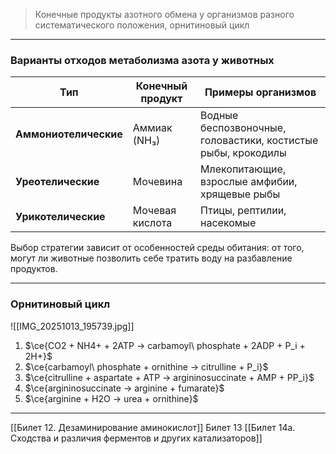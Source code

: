 
> Конечные продукты азотного обмена у организмов разного систематического положения, орнитиновый цикл

---
### Варианты отходов метаболизма азота у животных

| Тип                   | Конечный продукт | Примеры организмов                                            |
| --------------------- | ---------------- | ------------------------------------------------------------- |
| **Аммониотелические** | Аммиак (NH₃)     | Водные беспозвоночные, головастики, костистые рыбы, крокодилы |
| **Уреотелические**    | Мочевина         | Млекопитающие, взрослые амфибии, хрящевые рыбы                |
| **Урикотелические**   | Мочевая кислота  | Птицы, рептилии, насекомые                                    |
Выбор стратегии зависит от особенностей среды обитания: от того, могут ли животные позволить себе тратить воду на разбавление продуктов.

---

### Орнитиновый цикл

![[IMG_20251013_195739.jpg]]

1. $\ce{CO2 + NH4+ + 2ATP -> carbamoyl\ phosphate + 2ADP + P_i + 2H+}$
2. $\ce{carbamoyl\ phosphate + ornithine -> citrulline + P_i}$
3. $\ce{citrulline + aspartate + ATP -> argininosuccinate + AMP + PP_i}$
4. $\ce{argininosuccinate -> arginine + fumarate}$
5. $\ce{arginine + H2O -> urea + ornithine}$

---
[[Билет 12. Дезаминирование аминокислот]]
Билет 13
[[Билет 14a. Сходства и различия ферментов и других катализаторов]]